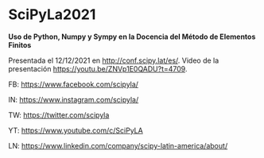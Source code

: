 # SciPyLa2021

__Uso de Python, Numpy y Sympy en la Docencia del Método de Elementos Finitos__

Presentada el 12/12/2021 en http://conf.scipy.lat/es/. Video de la presentación https://youtu.be/ZNVp1E0QADU?t=4709.

FB: https://www.facebook.com/scipyla/

IN: https://www.instagram.com/scipyla/

TW: https://twitter.com/scipyla

YT: https://www.youtube.com/c/SciPyLA

LN: https://www.linkedin.com/company/scipy-latin-america/about/
